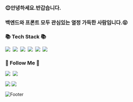 

<h3>😊안녕하세요.반갑습니다.<br></h3>
<h3>백엔드와 프론트 모두 관심있는 열정 가득한 사람입니다.😝</h3>


<h3>📚 Tech Stack 📚</h3>
<p>
  <img src="https://img.shields.io/badge/Java-007396?style=flat-square&logo=Java&logoColor=white"/></a>&nbsp
  <img src="https://img.shields.io/badge/Python-3766AB?style=flat-square&logo=Python&logoColor=white"/></a>&nbsp 
  <img src="https://img.shields.io/badge/Javascript-ffb13b?style=flat-square&logo=javascript&logoColor=white"/></a>&nbsp 
  <img src="https://img.shields.io/badge/Spring-6DB33F?style=flat-square&logo=Spring&logoColor=white"/></a>&nbsp
  <img src="https://img.shields.io/badge/SpringBoot-6DB33F?style=flat-square&logo=SpringBoot&logoColor=white"/></a>&nbsp 
  <img src="https://img.shields.io/badge/Mysql-E6B91E?style=flat-square&logo=MySql&logoColor=white"/></a>&nbsp 
</p>

<h3>🌈 Follow Me 🌈</h3>
<p>
 <img src="https://img.shields.io/badge/Instagram-E4405F?style=flat-square&logo=Instagram&logoColor=white&link=https://www.instagram.com/hye_inisfree/"/>&nbsp
  <a href="mailto:bbanggubda@gmail.com"><img src="https://img.shields.io/badge/Gmail-d14836?style=flat-square&logo=Gmail&logoColor=white&link=bbanggubda@gmail.com"/></a>
</p>
<img src="https://img.shields.io/badge/github-181717?style=for-the-badge&logo=github&logoColor=white">
<img src="https://img.shields.io/badge/git-F05032?style=for-the-badge&logo=git&logoColor=white">




![Footer](https://capsule-render.vercel.app/api?type=waving&color=auto&height=200&section=footer)
